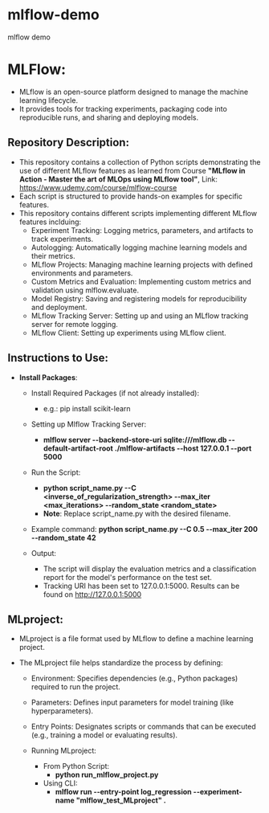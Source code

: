 # mlflow-demo

mlflow demo

# MLFlow:

- MLflow is an open-source platform designed to manage the machine learning lifecycle.
- It provides tools for tracking experiments, packaging code into reproducible runs, and sharing and deploying models.

## Repository Description:

- This repository contains a collection of Python scripts demonstrating the use of different MLflow features as learned from Course **"MLflow in Action - Master the art of MLOps using MLflow tool"**, Link: https://www.udemy.com/course/mlflow-course
- Each script is structured to provide hands-on examples for specific features.
- This repository contains different scripts implementing different MLflow features inclduing:
  - Experiment Tracking: Logging metrics, parameters, and artifacts to track experiments.
  - Autologging: Automatically logging machine learning models and their metrics.
  - MLflow Projects: Managing machine learning projects with defined environments and parameters.
  - Custom Metrics and Evaluation: Implementing custom metrics and validation using mlflow.evaluate.
  - Model Registry: Saving and registering models for reproducibility and deployment.
  - MLflow Tracking Server: Setting up and using an MLflow tracking server for remote logging.
  - MLflow Client: Setting up experiments using MLflow client.

## Instructions to Use:

- **Install Packages**:

  - Install Required Packages (if not already installed):
    - e.g.: pip install scikit-learn
  - Setting up Mlflow Tracking Server:
    - **mlflow server --backend-store-uri sqlite:///mlflow.db --default-artifact-root ./mlflow-artifacts --host 127.0.0.1 --port 5000**
  - Run the Script:
    - **python script_name.py --C <inverse_of_regularization_strength> --max_iter <max_iterations> --random_state <random_state>**
    - **Note**: Replace script_name.py with the desired filename.
  - Example command:
    **python script_name.py --C 0.5 --max_iter 200 --random_state 42**

  - Output:
    - The script will display the evaluation metrics and a classification report for the model's performance on the test set.
    - Tracking URI has been set to 127.0.0.1:5000. Results can be found on http://127.0.0.1:5000

## MLproject:

- MLproject is a file format used by MLflow to define a machine learning project.
- The MLproject file helps standardize the process by defining:

  - Environment: Specifies dependencies (e.g., Python packages) required to run the project.
  - Parameters: Defines input parameters for model training (like hyperparameters).
  - Entry Points: Designates scripts or commands that can be executed (e.g., training a model or evaluating results).

  - Running MLproject:
    - From Python Script:
      - **python run_mlflow_project.py**
    - Using CLI:
      - **mlflow run --entry-point log_regression --experiment-name "mlflow_test_MLproject" .**
